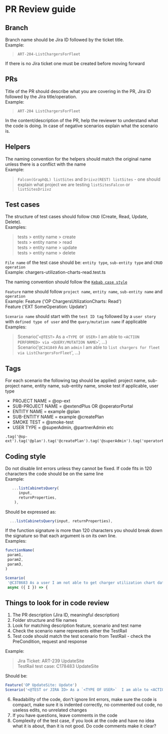 # PR Review guide


## Branch 
Branch name should be Jira ID followed by the ticket title.   
Example:  
  >`ART-204-ListChargersForFleet`

If there is no Jira ticket one must be created before moving forward

## PRs
Title of the PR should describe what you are covering in the PR, Jira ID followed by the Jira title/operation.  
Example:
  >`ART-204 ListChargersForFleet`


In the content/description of the PR, help the reviewer to understand what the code is doing. In case of negative scenarios explain what the scenario is.


## Helpers 
The naming convention for the helpers should match the original name unless there is a conflict with the name  
Example:
  >`Falcon(GraphQL) listSites` and `Driivz(REST) listSites` - one should explain what project we are testing `listSitesFalcon` or `listSitesDriivz`

## Test cases
The structure of test cases should follow `CRUD` (Create, Read, Update, Delete).  
Examples:   
  >tests > entity name > create  
  tests > entity name > read  
  tests > entity name > update  
  tests > entity name > delete  
 

`File name` of the test case should be: `entity type`, `sub-entity type` and `CRUD operation`  
Example: chargers-utilization-charts-read.test.ts  

The naming convention should follow the [`Kebab case style`](https://en.wikipedia.org/wiki/Letter_case#Kebab_case)  

`Feature` name should follow `project name`, `entity name`, `sub-entity name` and `operation`  
Example:
Feature ('OP ChargersUtilizationCharts: Read')   
Feature ('EXT SomeOperation: Update')  

`Scenario name` should start with the `test ID tag` followed by a `user story` with `defined type of user` and the `query/mutation name` if applicable
Examples:  
>Scenario('`<@TEST>` As a `<TYPE OF USER>` I am able to `<ACTION PERFORMED> via <QUERY/MUTATION NAME>`', ...)  
Scenario('`@C241849` As an `admin` I am able to `list chargers for fleet via ListChargersForFleet`', ...)  

## Tags
For each scenario the following tag should be applied: project name, sub-project name, entity name, sub-entity name, smoke test if applicable, user type

* PROJECT NAME = @op-ext
* SUB-PROJECT NAME = @extendPlus OR @operatorPortal
* ENTITY NAME = example @plan
* SUB-ENTITY NAME = example @createPlan
* SMOKE TEST = @smoke-test
* USER TYPE = @superAdmin, @partnerAdmin etc

```
.tag('@op-ext').tag('@plan').tag('@createPlan').tag('@superAdmin').tag('operatorPortal').tag('@smoke_test')
```


## Coding style 
Do not disable lint errors unless they cannot be fixed. If code fits in 120 characters the code should be on the same line  
Example: 
  ```TypeScript
     ...listCabinetsQuery(
        input,
        returnProperties,
      ),
  ```
  Should be expressed as: 
  ```TypeScript
    ...listCabinetsQuery(input, returnProperties), 
  ```

If the function signature is more than 120 characters you should break down the signature so that each argument is on its own line.  
Examples:
   ```TypeScript
functionName(
    param1,
    param2,
    param3,
  )
  ```
   ```TypeScript
Scenario(
    '@C378683 As a user I am not able to get charger utilization chart data with invalid siteId',
    async ({ I }) => {
  ```

## Things to look for in code review
1. The PR description (Jira ID, meaningful description)
2. Folder structure and file names 
3. Look for matching description feature, scenario and test name
4. Check the scenario name represents either the TestRail
5. Test code should match the test scenario from TestRail - check the PreCondition, request and response

Example:  
>Jira Ticket: ART-239 UpdateSite  
TestRail test case: C178483 UpdateSite  

Should be:  
 ```TypeScript
Feature('OP UpdateSite: Update')
Scenario('<@TEST or JIRA ID> As a `<TYPE OF USER>`  I am able to <ACTION PERFORMED> via <QUERY/MUTATION NAME>', ...)
  ```
6. Readability of the code, don't ignore lint errors, make sure the code is compact, make sure it is indented correctly, no commented out code, no useless edits, no unrelated changes
7. If you have questions, leave comments in the code
8. Complexity of the test case, if you look at the code and have no idea what it is about, than it is not good. Do code comments make it clear? 
